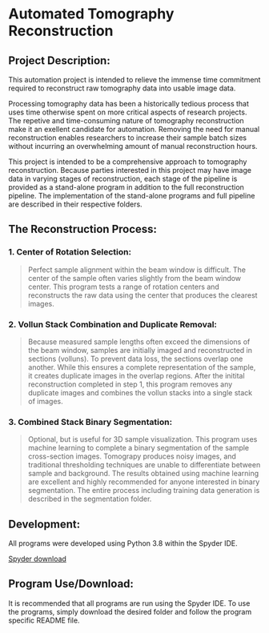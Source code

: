# **Automated Tomography Reconstruction**

## **Project Description:**
This automation project is intended to relieve the immense time commitment required to reconstruct raw tomography data into usable image data. 

Processing tomography data has been a historically tedious process that uses time otherwise spent on more critical aspects of research projects. The repetive and time-consuming nature of tomography reconstruction make it an exellent candidate for automation. Removing the need for manual reconstruction enables researchers to increase their sample batch sizes without incurring an overwhelming amount of manual reconstruction hours. 

This project is intended to be a comprehensive approach to tomography reconstruction. Because parties interested in this project may have image data in varying stages of reconstruction, each stage of the pipeline is provided as a stand-alone program in addition to the full reconstruction pipeline. The implementation of the stand-alone programs and full pipeline are described in their respective folders.

## **The Reconstruction Process:**

### **1. Center of Rotation Selection:** 
> Perfect sample alignment within the beam window is difficult. The center of the sample often varies slightly from the beam window center. 
This program tests a range of rotation centers and reconstructs the raw data using the center that produces the clearest images. 
### **2. Vollun Stack Combination and Duplicate Removal:**
> Because measured sample lengths often exceed the dimensions of the beam window, samples are initially imaged and reconstructed in sections (volluns). 
To prevent data loss, the sections overlap one another. While this ensures a complete representation of the sample, it creates duplicate images in the overlap regions.
After the initital reconstruction completed in step 1, this program removes any duplicate images and combines the vollun stacks into a single stack of images.  
### **3. Combined Stack Binary Segmentation:**
> Optional, but is useful for 3D sample visualization. This program uses machine learning to complete a binary segmentation of the sample cross-section images.
Tomograpy produces noisy images, and traditional thresholding techniques are unable to differentiate between sample and background. 
The results obtained using machine learning are excellent and highly recommended for anyone interested in binary segmentation. 
The entire process including training data generation is described in the segmentation folder. 

## **Development:**
All programs were developed using Python 3.8 within the Spyder IDE.

[Spyder download](https://www.spyder-ide.org/)

## **Program Use/Download:**
It is recommended that all programs are run using the Spyder IDE. To use the programs, simply download the desired folder and follow the program specific README file. 

